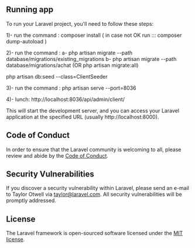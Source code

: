 ## Running app

To run your Laravel project, you'll need to follow these steps:


1)- run the command :  composer install ( in case not OK run ::: composer dump-autoload )

2)- run the command : 
    a- php artisan migrate --path database/migrations/existing_migrations
    b- php artisan migrate --path database/migrations/achat (OR php artisan migrate:all)

php artisan db:seed --class=ClientSeeder


3)- run the command : php artisan serve --port=8036

4)- lunch: http://localhost:8036/api/admin/client/

This will start the development server, and you can access your Laravel application at the specified URL (usually http://localhost:8000).


## Code of Conduct

In order to ensure that the Laravel community is welcoming to all, please review and abide by the [Code of Conduct](https://laravel.com/docs/contributions#code-of-conduct).

## Security Vulnerabilities

If you discover a security vulnerability within Laravel, please send an e-mail to Taylor Otwell via [taylor@laravel.com](mailto:taylor@laravel.com). All security vulnerabilities will be promptly addressed.

## License

The Laravel framework is open-sourced software licensed under the [MIT license](https://opensource.org/licenses/MIT).
